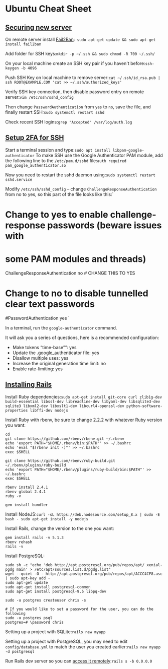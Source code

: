 # Ubuntu Cheat Sheet

## [Securing new server](https://www.linode.com/docs/security/securing-your-server)

On remote server install [Fail2Ban](http://www.fail2ban.org/wiki/index.php/Main_Page):`
sudo apt-get update && sudo apt-get install fail2ban`

Add folder for SSH keys:`
mkdir -p ~/.ssh && sudo chmod -R 700 ~/.ssh/
`

On your local machine create an SSH key pair if you haven't before:`
ssh-keygen -b 4096
`

Push SSH Key on local machine to remove server:`
cat ~/.ssh/id_rsa.pub | ssh ROOT@EXAMPLE.COM 'cat >> ~/.ssh/authorized_keys'
`

Verify SSH key connection, then disable password entry on remote server:`
vim /etc/ssh/sshd_config 
`

Then change `PasswordAuthentication` from `yes` to `no`, save the file, and finally restart SSH:`
sudo systemctl restart sshd
`

Check recent SSH logins:`
grep "Accepted" /var/log/auth.log
`

## [Setup 2FA for SSH](https://ubuntu.com/tutorials/configure-ssh-2fa#1-overview)

Start a terminal session and type:`
sudo apt install libpam-google-authenticator
`
To make SSH use the Google Authenticator PAM module, add the following line to the `/etc/pam.d/sshd` file:`
auth required pam_google_authenticator.so
`

Now you need to restart the sshd daemon using:`
sudo systemctl restart sshd.service
`

Modify `/etc/ssh/sshd_config` – change `ChallengeResponseAuthentication` from no to yes, so this part of the file looks like this:`
# Change to yes to enable challenge-response passwords (beware issues with
# some PAM modules and threads)
ChallengeResponseAuthentication no # CHANGE THIS TO YES

# Change to no to disable tunnelled clear text passwords
#PasswordAuthentication yes
`

In a terminal, run the `google-authenticator` command.

It will ask you a series of questions, here is a recommended configuration:

* Make tokens “time-base””: yes
* Update the .google_authenticator file: yes
* Disallow multiple uses: yes
* Increase the original generation time limit: no
* Enable rate-limiting: yes


## [Installing Rails](https://gorails.com/setup/ubuntu/16.04)

Install Ruby dependencies:`
sudo apt-get install git-core curl zlib1g-dev build-essential libssl-dev libreadline-dev libyaml-dev libsqlite3-dev sqlite3 libxml2-dev libxslt1-dev libcurl4-openssl-dev python-software-properties libffi-dev nodejs
`

Install Ruby with rbenv, be sure to change 2.2.2 with whatever Ruby version you want:
```
cd
git clone https://github.com/rbenv/rbenv.git ~/.rbenv
echo 'export PATH="$HOME/.rbenv/bin:$PATH"' >> ~/.bashrc
echo 'eval "$(rbenv init -)"' >> ~/.bashrc
exec $SHELL

git clone https://github.com/rbenv/ruby-build.git ~/.rbenv/plugins/ruby-build
echo 'export PATH="$HOME/.rbenv/plugins/ruby-build/bin:$PATH"' >> ~/.bashrc
exec $SHELL

rbenv install 2.4.1
rbenv global 2.4.1
ruby -v

gem install bundler
```

Install NodeJS:`
curl -sL https://deb.nodesource.com/setup_8.x | sudo -E bash -
sudo apt-get install -y nodejs
`

Install Rails, change the version to the one you want:
```
gem install rails -v 5.1.3
rbenv rehash
rails -v
```

Install PostgreSQL:
```
sudo sh -c "echo 'deb http://apt.postgresql.org/pub/repos/apt/ xenial-pgdg main' > /etc/apt/sources.list.d/pgdg.list"
wget --quiet -O - http://apt.postgresql.org/pub/repos/apt/ACCC4CF8.asc | sudo apt-key add -
sudo apt-get update
sudo apt-get install postgresql-common
sudo apt-get install postgresql-9.5 libpq-dev

sudo -u postgres createuser chris -s

# If you would like to set a password for the user, you can do the following
sudo -u postgres psql
postgres=# \password chris
```

Setting up a project with SQLite:`
rails new myapp
`

Setting up a project with PostgreSQL, you may need to edit `config/database.yml` to match the user you created earlier:`
rails new myapp -d postgresql
`

Run Rails dev server so you can [access it remotely](https://stackoverflow.com/a/30723007/648844):`
rails s -b 0.0.0.0
`

